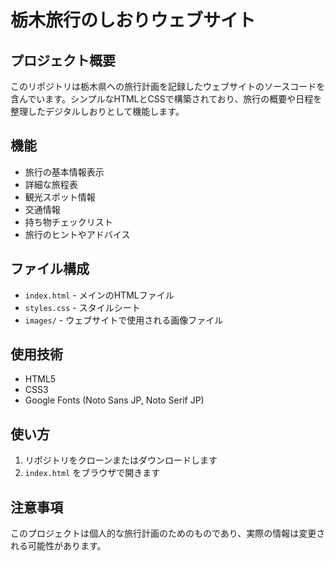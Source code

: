 # 栃木旅行のしおりウェブサイト

## プロジェクト概要

このリポジトリは栃木県への旅行計画を記録したウェブサイトのソースコードを含んでいます。シンプルなHTMLとCSSで構築されており、旅行の概要や日程を整理したデジタルしおりとして機能します。

## 機能

- 旅行の基本情報表示
- 詳細な旅程表
- 観光スポット情報
- 交通情報
- 持ち物チェックリスト
- 旅行のヒントやアドバイス

## ファイル構成

- `index.html` - メインのHTMLファイル
- `styles.css` - スタイルシート
- `images/` - ウェブサイトで使用される画像ファイル

## 使用技術

- HTML5
- CSS3
- Google Fonts (Noto Sans JP, Noto Serif JP)

## 使い方

1. リポジトリをクローンまたはダウンロードします
2. `index.html` をブラウザで開きます

## 注意事項

このプロジェクトは個人的な旅行計画のためのものであり、実際の情報は変更される可能性があります。
